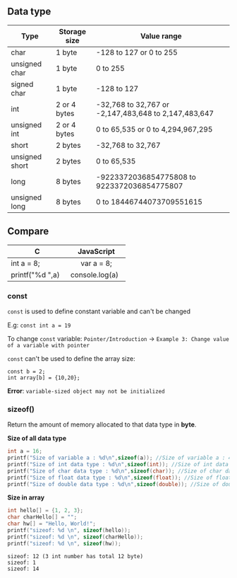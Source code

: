 ## Data type

| Type | Storage size|Value range|
| ------- |------|------|
|char |1 byte|-128 to 127 or 0 to 255|		
|unsigned char |1 byte|0 to 255|		
|signed char |1 byte|-128 to 127|		
|int |2 or 4 bytes|-32,768 to 32,767 or -2,147,483,648 to 2,147,483,647|		
|unsigned int |2 or 4 bytes|0 to 65,535 or 0 to 4,294,967,295|		
|short |2 bytes|-32,768 to 32,767|		
|unsigned short	 |2 bytes|0 to 65,535|
|long	 |8 bytes|-9223372036854775808 to 9223372036854775807|		
|unsigned long|8 bytes|0 to 18446744073709551615|		

## Compare

| C | JavaScript|
| ------- |:------:|
|int a = 8; | var a = 8;|
| printf("%d ",a)    | console.log(a)    |

### const

``const`` is used to define constant variable and can't be changed

E.g: ``const int a = 19``

To change ``const`` variable: ``Pointer/Introduction`` -> ``Example 3: Change value of a variable with pointer``

``const`` can't be used to define the array size:

```
const b = 2;
int array[b] = {10,20};
```

**Error**:  ``variable-sized object may not be initialized``

### sizeof()

Return the amount of memory allocated to that data type in **byte**.

**Size of all data type**

```c
int a = 16;
printf("Size of variable a : %d\n",sizeof(a)); //Size of variable a : 4
printf("Size of int data type : %d\n",sizeof(int)); //Size of int data type : 4
printf("Size of char data type : %d\n",sizeof(char)); //Size of char data type : 1
printf("Size of float data type : %d\n",sizeof(float)); //Size of float data type : 4
printf("Size of double data type : %d\n",sizeof(double)); //Size of double data type : 8    
```   

**Size in array**

```c
int hello[] = {1, 2, 3};
char charHello[] = "";
char hw[] = "Hello, World!";
printf("sizeof: %d \n", sizeof(hello));
printf("sizeof: %d \n", sizeof(charHello));
printf("sizeof: %d \n", sizeof(hw));
```

```
sizeof: 12 (3 int number has total 12 byte)
sizeof: 1 
sizeof: 14
```
